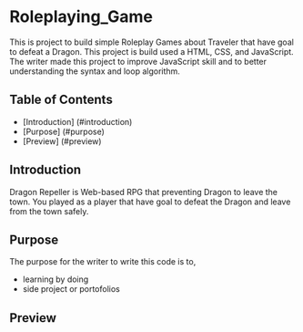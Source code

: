 # Roleplaying_Game

This is project to build simple Roleplay Games about Traveler that have goal to defeat a Dragon. This project is build used a HTML, CSS, and JavaScript.
The writer made this project to improve JavaScript skill and to better understanding the syntax and loop algorithm.

## Table of Contents
- [Introduction] (#introduction)
- [Purpose] (#purpose)
- [Preview] (#preview)

## Introduction

Dragon Repeller is Web-based RPG that preventing Dragon to leave the town. 
You played as a player that have goal to defeat the Dragon and leave from the town safely.

## Purpose

The purpose for the writer to write this code is to,
- learning by doing
- side project or portofolios

## Preview

